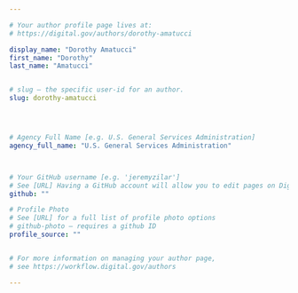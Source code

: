 ```yaml
---

# Your author profile page lives at:
# https://digital.gov/authors/dorothy-amatucci

display_name: "Dorothy Amatucci"
first_name: "Dorothy"
last_name: "Amatucci"


# slug — the specific user-id for an author.
slug: dorothy-amatucci




# Agency Full Name [e.g. U.S. General Services Administration]
agency_full_name: "U.S. General Services Administration"



# Your GitHub username [e.g. 'jeremyzilar']
# See [URL] Having a GitHub account will allow you to edit pages on DigitalGov. The image used in your GitHub account can also be used to populate your digital.gov profile photo.
github: ""

# Profile Photo
# See [URL] for a full list of profile photo options
# github-photo — requires a github ID
profile_source: ""


# For more information on managing your author page,
# see https://workflow.digital.gov/authors

---
```

